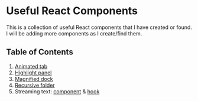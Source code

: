 # Useful React Components

This is a collection of useful React components that I have created or found. I will be adding more components as I create/find them.

## Table of Contents

1. [Animated tab](src/components/animated-tab.tsx)
1. [Highlight panel](src/components/highlight-panel.tsx)
1. [Magnified dock](src/components/magnified-dock.tsx)
1. [Recursive folder](src/components/recursive-folder.tsx)
1. Streaming text: [component](src/components/streaming-text.tsx) & [hook](src/hooks/use-animated-text.tsx)
